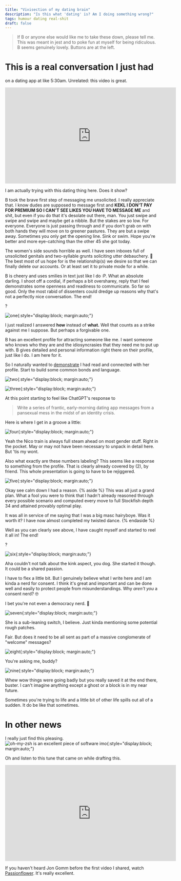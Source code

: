 ```yaml
---
title: "Vivisection of my dating brain"
description: "Is this what 'dating' is? Am I doing something wrong?"
tags: humour dating real-shit
draft: false
---
```

> If B or anyone else would like me to take these down, please tell me. 
> This was meant in jest and to poke fun at myself for being ridiculous. 
> B seems genuinely lovely.
> Buttons are at the left.

# This is a real conversation I just had 

on a dating app at like 5:30am. Unrelated: this video is great.

<iframe width="560" height="315" src="https://www.youtube.com/embed/88L0D4UFl9Q" title="YouTube video player" frameborder="0" allow="accelerometer; autoplay; clipboard-write; encrypted-media; gyroscope; picture-in-picture; web-share" allowfullscreen></iframe>

I am actually trying with this dating thing here. 
Does it show?

B took the brave first step of messaging me unsolicited. 
I really appreciate that.
I know dudes are supposed to message first and **KEKL I DON'T PAY FOR PREMIUM SO I CAN'T SEE LIKES YOU HAVE TO MESSAGE ME** and shit, but even if you do that it's desolate out there, man.
You just swipe and swipe and swipe and maybe get a nibble.
But the stakes are so low.
For everyone.
Everyone is just passing through and if you don't grab on with both hands they will move on to greener pastures. 
They are but a swipe away.
Sometimes you only get the opening line. 
Sink or swim.
Hope you're better and more eye-catching than the other 45 she got today.

The women's side sounds horrible as well.
I have seen inboxes full of unsolicited genitals and two-syllable grunts soliciting utter debauchery. 🧐
The best most of us hope for is the relationship(s) we desire so that we can finally delete our accounts.
Or at least set it to private mode for a while.

B is cheery and uses smilies in text just like I do :P. 
What an absolute darling.
I shoot off a cordial, if perhaps a bit oversharey, reply that I feel demonstrates some openness and readiness to communicate.
So far so good.
Only the most rabid of dissenters could dredge up reasons why that's not a perfectly nice conversation.
The end!

?

![one](/assets/images/okc_chat/1.png){:style="display:block; margin:auto;"}

I just realized I answered **how** instead of **what.**
Well that counts as a strike against me I suppose.
But perhaps a forgivable one.

B has an excellent profile for attracting someone like me.
I want someone who knows who they are and the idiosyncrasies that they need me to put up with.
B gives detailed and personal information right there on their profile, just like I do.
I am here for it.

So I naturally wanted to [demonstrate](https://www.youtube.com/watch?v=Bg5ZrkaGlFA) I had read and connected with her profile.
Start to build some common bonds and language.

![two](/assets/images/okc_chat/2.png){:style="display:block; margin:auto;"}

![three](/assets/images/okc_chat/3.png){:style="display:block; margin:auto;"}

At this point starting to feel like ChatGPT's response to

> Write a series of frantic, early-morning dating app messages from a pansexual mess in the midst of an identity crisis.

Here is where I get in a groove a little:

![four](/assets/images/okc_chat/4.png){:style="display:block; margin:auto;"}

Yeah the Nico train is always full steam ahead on most gender stuff.
Right in the pocket.
May or may not have been necessary to unpack in detail here.
But 'tis my wont.

Also what exactly are these numbers labeling?
This seems like a response to something from the profile.
That is clearly already covered by (2), by friend.
This whole presentation is going to have to be rejiggered.

![five](/assets/images/okc_chat/5.png){:style="display:block; margin:auto;"}

Okay see calm down I had a reason.
{% aside %}
This was all just a grand plan.
What a fool you were to think that I hadn't already reasoned through every possible scenario and computed every move to full Stockfish depth 34 and attained provably optimal play.

It was all in service of me saying that I was a big masc hairyboye.
Was it worth it?
I have now almost completed my twisted dance.
{% endaside %}

Well as you can clearly see above, I have caught myself and started to reel it all in!
The end!

?

![six](/assets/images/okc_chat/6.png){:style="display:block; margin:auto;"}

Aha couldn't not talk about the kink aspect, you dog.
She started it though.
It could be a shared passion.

I have to flex a little bit.
But I genuinely believe what I write here and I am kinda a nerd for consent.
I think it's great and important and can be done well and easily to protect people from misunderstandings.
Why *aren't you* a consent nerd? 🤓

I bet you're not even a democracy nerd. 🫠 

![seven](/assets/images/okc_chat/7.png){:style="display:block; margin:auto;"}

She is a sub-leaning switch, I believe. 
Just kinda mentioning some potential rough patches.

Fair. 
But does it need to be all sent as part of a massive conglomerate of "welcome" messages?

![eight](/assets/images/okc_chat/8.png){:style="display:block; margin:auto;"}

You're asking me, buddy?

![nine](/assets/images/okc_chat/9.png){:style="display:block; margin:auto;"}

Whew wow things were going badly but you really saved it at the end there, buster. 
I can't imagine anything except a ghost or a block is in my near future.

Sometimes you're trying to life and a little bit of other life spills out all of a sudden.
It do be like that sometimes.

# In other news
I really just find this pleasing.
![oh-my-zsh is an excellent piece of software imo](/assets/images/omz.png){:style="display:block; margin:auto;"}

Oh and listen to this tune that came on while drafting this.

<iframe width="560" height="315" src="https://www.youtube.com/embed/jdYJf_ybyVo" title="YouTube video player" frameborder="0" allow="accelerometer; autoplay; clipboard-write; encrypted-media; gyroscope; picture-in-picture; web-share" allowfullscreen></iframe>

If you haven't heard Jon Gomm before the first video I shared, watch [Passionflower](https://www.youtube.com/watch?v=nY7GnAq6Znw).
It's really excellent.
